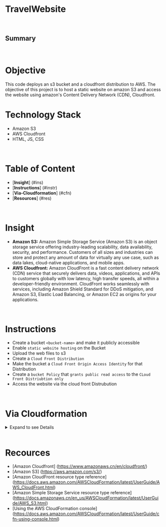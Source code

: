 # TravelWebsite
<br>

## Summary
<br>

# Objective
This code deploys an s3 bucket and a cloudfront distribution to AWS. The objective of this project is to host a static website on amazon S3 and access the website using amazon's Content Delivery Network (CDN), Cloudfront. 
<br>

# Technology Stack
* Amazon S3
* AWS Cloudfront
* HTML, JS, CSS
<br>

# Table of Content
- [**Insight**] (#ins)
- [**Instructions**] (#instr)
- [**Via-Cloudformation**] (#cfn)
- [**Resources**] (#res)
<br>

# Insight <a id='ins'></a>
* **Amazon S3:** Amazon Simple Storage Service (Amazon S3) is an object storage service offering industry-leading scalability, data availability, security, and performance. Customers of all sizes and industries can store and protect any amount of data for virtually any use case, such as data lakes, cloud-native applications, and mobile apps.
* **AWS Cloudfront:** Amazon CloudFront is a fast content delivery network (CDN) service that securely delivers data, videos, applications, and APIs to customers globally with low latency, high transfer speeds, all within a developer-friendly environment. CloudFront works seamlessly with services, including Amazon Shield Standard for DDoS mitigation, and Amazon S3, Elastic Load Balancing, or Amazon EC2 as origins for your applications.
<br>

# Instructions <a id='instr'></a>
- Create a bucket `<bucket-name>` and make it publicly accessible
- Enable `static website hosting` on the Bucket
- Upload the web files to s3
- Create a `Cloud Front Distribution`
- Make the bucket a `Cloud Front Origin Access Identity` for that Distribution
- Create a `bucket Policy` that `grants public read access` to the `CLoud Front Distriubtion only`
- Access the website via the cloud front Distrubution
<br>

# Via Cloudformation <a id='cfn'></a>
<details>
<summary> Expand to see Details </summary>

- Make sure you are in the root directory of this repo `travelwebsite`
- Run `aws configure` to set up your CLI
- Deploy this [CloudFormation template](./cfn/template.yaml) to AWS and save the outputs asn env variables

  - [`create-stack`](https://awscli.amazonaws.com/v2/documentation/api/latest/reference/cloudformation/create-stack.html)

  ```
  export STACK_NAME=travel-website
  ```

  ```
  aws cloudformation create-stack \
  --stack-name $STACK_NAME \
  --template-body file://cloudformation/template.yaml
  ```

- Describe the stack to get the outputs (Bucket name and url, CDN ID and domain name )

  - [`describe-stacks`](https://awscli.amazonaws.com/v2/documentation/api/latest/reference/cloudformation/describe-stacks.html)

  ```
  aws cloudformation describe-stacks --stack-name $STACK_NAME
  ```

  ```
  aws cloudformation describe-stacks --stack-name $STACK_NAME --query "Stacks[].Outputs"
  ```

  ```
  export BUCKET_NAME=$(aws cloudformation describe-stacks --stack-name $STACK_NAME --query "Stacks[*].Outputs[0].OutputValue" --output text)
  ```

  ```
  export CDN_ID=$(aws cloudformation describe-stacks --stack-name $STACK_NAME --query "Stacks[*].Outputs[1].OutputValue" --output text)
  ```

  ```
  export BUCKET_URL=$(aws cloudformation describe-stacks --stack-name $STACK_NAME --query "Stacks[*].Outputs[2].OutputValue" --output text)
  ```

  ```
  export CDN_DOMAIN=$(aws cloudformation describe-stacks --stack-name $STACK_NAME --query "Stacks[*].Outputs[3].OutputValue" --output text)
  ```

- Upload Files to the bucket

  - [`cp`](https://awscli.amazonaws.com/v2/documentation/api/latest/reference/s3/cp.html)

  ```
  aws s3 cp ./web-files s3://$BUCKET_NAME/ --recursive
  ```

- Access the site via the CloudFront Domain Name.

  ```
  curl $CDN_DOMAIN
  ```

  ```bash
  #on mac
  open "http://$CDN_DOMAIN"
  #on linux
  xdg-open "http://$CDN_DOMAIN"
  ```

- Clean Up & Delete All Resources

  - [Empty S3 Bucket](https://docs.aws.amazon.com/AmazonS3/latest/userguide/empty-bucket.html)
  - [`delete-stack`](https://awscli.amazonaws.com/v2/documentation/api/latest/reference/cloudformation/delete-stack.html)

  ```bash
  #empty s3 bucket
  aws s3 rm s3://$BUCKET_NAME --recursive
  ```

  ```bash
  # delete-stack
  aws cloudformation delete-stack --stack-name $STACK_NAME
  ```

</details>
<br>

# Recources <a id='res'></a>
- [Amazon Cloudfront] (https://www.amazonaws.cn/en/cloudfront/)
- [Amazon S3] (https://aws.amazon.com/s3/)
- [Amazon CloudFront resource type reference] (https://docs.aws.amazon.com/AWSCloudFormation/latest/UserGuide/AWS_CloudFront.html)
- [Amazon Simple Storage Service resource type reference] (https://docs.amazonaws.cn/en_us/AWSCloudFormation/latest/UserGuide/AWS_S3.html)
- [Using the AWS CloudFormation console] (https://docs.aws.amazon.com/AWSCloudFormation/latest/UserGuide/cfn-using-console.html)